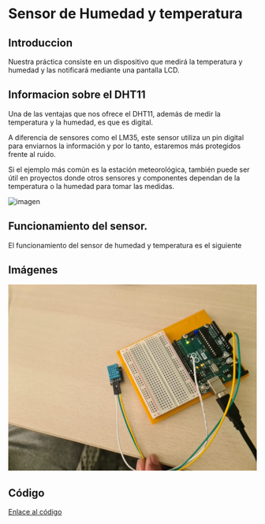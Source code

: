 # Sensor de Humedad y temperatura
## Introduccion
Nuestra práctica consiste en un dispositivo que medirá la temperatura y humedad y las notificará mediante una pantalla LCD.
## Informacion sobre el DHT11
Una de las ventajas que nos ofrece el DHT11, además de medir la temperatura y la humedad, es que es digital.

A diferencia de sensores como el LM35, este sensor utiliza un pin digital para enviarnos la información y por lo tanto, estaremos más protegidos frente al ruido.


Si el ejemplo más común es la estación meteorológica, también puede ser útil en proyectos donde otros sensores y componentes dependan de la temperatura o la humedad para tomar las medidas.

![imagen](https://user-images.githubusercontent.com/90753272/153171909-60bae4a6-2fda-4d29-a47f-761143d923d7.png)



## Funcionamiento del sensor.

El funcionamiento del sensor de humedad y temperatura es el siguiente 


## Imágenes
![Sensor de temperatura y humedad](https://github.com/St1v3n3223/Arduino/blob/f088f14a1550cf7ff36557885fa03086017dc371/WhatsApp%20Image%202022-02-02%20at%2012.35.34.jpeg)


## Código

[Enlace al código ](https://github.com/St1v3n3223/Arduino/blob/6ad90278feacc5c2559c58ec682271638c026add/codigosensor.ino)
